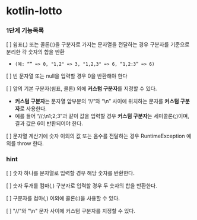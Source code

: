 # kotlin-lotto

### 1단계 기능목록
[ ] 쉼표(,) 또는 콜론(:)을 구분자로 가지는 문자열을 전달하는 경우 구분자를 기준으로 분리한 각 숫자의 합을 반환
- `(예: “” => 0, "1,2" => 3, "1,2,3" => 6, “1,2:3” => 6)`

[ ] 빈 문자열 또는 null을 입력할 경우 0을 반환해야 한다

[ ] 앞의 기본 구분자(쉼표, 콜론) 외에 **커스텀 구분자**를 지정할 수 있다.
- **커스텀 구분자**는 문자열 앞부분의 “//”와 “\n” 사이에 위치하는 문자를 **커스텀 구분자**로 사용한다.
- 예를 들어 “//;\n1;2;3”과 같이 값을 입력할 경우 **커스텀 구분자**는 세미콜론(;)이며, 결과 값은 6이 반환되어야 한다.

[ ] 문자열 계산기에 숫자 이외의 값 또는 음수를 전달하는 경우 RuntimeException 예외를 throw 한다.

### hint



[ ] 숫자 하나를 문자열로 입력할 경우 해당 숫자를 반환한다.

[ ] 숫자 두개를 컴마(,) 구분자로 입력할 경우 두 숫자의 합을 반환한다.

[ ] 구분자를 컴마(,) 이외에 콜론(:)을 사용할 수 있다.

[ ] "//"와 "\n" 문자 사이에 커스텀 구분자를 지정할 수 있다.